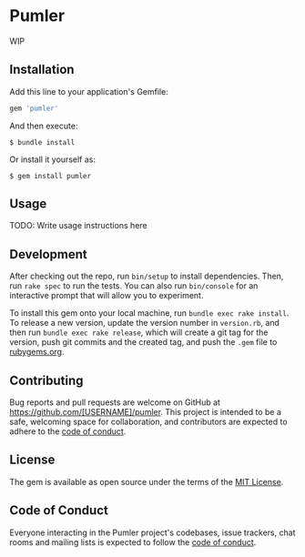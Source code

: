 # Pumler

WIP

## Installation

Add this line to your application's Gemfile:

```ruby
gem 'pumler'
```

And then execute:

    $ bundle install

Or install it yourself as:

    $ gem install pumler

## Usage

TODO: Write usage instructions here

## Development

After checking out the repo, run `bin/setup` to install dependencies. Then, run `rake spec` to run the tests. You can also run `bin/console` for an interactive prompt that will allow you to experiment.

To install this gem onto your local machine, run `bundle exec rake install`. To release a new version, update the version number in `version.rb`, and then run `bundle exec rake release`, which will create a git tag for the version, push git commits and the created tag, and push the `.gem` file to [rubygems.org](https://rubygems.org).

## Contributing

Bug reports and pull requests are welcome on GitHub at https://github.com/[USERNAME]/pumler. This project is intended to be a safe, welcoming space for collaboration, and contributors are expected to adhere to the [code of conduct](https://github.com/[USERNAME]/pumler/blob/master/CODE_OF_CONDUCT.md).

## License

The gem is available as open source under the terms of the [MIT License](https://opensource.org/licenses/MIT).

## Code of Conduct

Everyone interacting in the Pumler project's codebases, issue trackers, chat rooms and mailing lists is expected to follow the [code of conduct](https://github.com/[USERNAME]/pumler/blob/master/CODE_OF_CONDUCT.md).
